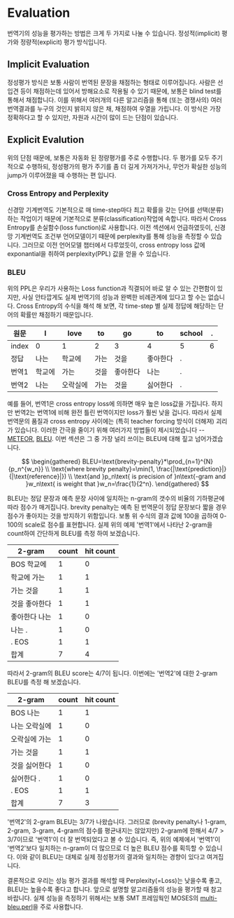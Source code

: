 # Evaluation

번역기의 성능을 평가하는 방법은 크게 두 가지로 나눌 수 있습니다. 정성적(implicit) 평가와 정량적(explicit) 평가 방식입니다.

## Implicit Evaluation

정성평가 방식은 보통 사람이 번역된 문장을 채점하는 형태로 이루어집니다. 사람은 선입견 등이 채점하는데 있어서 방해요소로 작용될 수 있기 때문에, 보통은 blind test를 통해서 채점합니다. 이를 위해서 여러개의 다른 알고리즘을 통해 (또는 경쟁사의) 여러 번역결과를 누구의 것인지 밝히지 않은 채, 채점하여 우열을 가립니다. 이 방식은 가장 정확하다고 할 수 있지만, 자원과 시간이 많이 드는 단점이 있습니다.

## Explicit Evalution

위의 단점 때문에, 보통은 자동화 된 정량평가를 주로 수행합니다. 두 평가를 모두 주기적으로 수행하되, 정성평가의 평가 주기를 좀 더 길게 가져가거나, 무언가 확실한 성능의 jump가 이루어졌을 때 수행하는 편 입니다.

### Cross Entropy and Perplexity

신경망 기계번역도 기본적으로 매 time-step마다 최고 확률을 갖는 단어를 선택(분류) 하는 작업이기 때문에 기본적으로 분류(classification)작업에 속합니다. 따라서 Cross Entropy를 손실함수(loss function)로 사용합니다. 이전 섹션에서 언급하였듯이, 신경망 기계번역도 조건부 언어모델이기 때문에 perplexity를 통해 성능을 측정할 수 있습니다. 그러므로 이전 언어모델 챕터에서 다루었듯이, cross entropy loss 값에 exponantial을 취하여 perplexity(PPL) 값을 얻을 수 있습니다.

### BLEU

위의 PPL은 우리가 사용하는 Loss function과 직결되어 바로 알 수 있는 간편함이 있지만, 사실 안타깝게도 실제 번역기의 성능과 완벽한 비례관계에 있다고 할 수는 없습니다. Cross Entropy의 수식을 해석 해 보면, 각 time-step 별 실제 정답에 해당하는 단어의 확률만 채점하기 때문입니다.

|원문|I|love|to|go|to|school|.|
|-|-|-|-|-|-|-|-|
|index|0|1|2|3|4|5|6|
|정답|나는|학교에|가는|것을|좋아한다|.| |
|번역1|학교에|가는|것을|좋아한다|나는|.| |
|번역2|나는|오락실에|가는|것을|싫어한다|.| |

예를 들어, 번역1은 cross entropy loss에 의하면 매우 높은 loss값을 가집니다. 하지만 번역2는 번역1에 비해 완전 틀린 번역이지만 loss가 훨씬 낮을 겁니다. 따라서 실제 번역문의 품질과 cross entropy 사이에는 (특히 teacher forcing 방식이 더해져) 괴리가 있습니다. 이러한 간극을 줄이기 위해 여러가지 방법들이 제시되었습니다 -- [METEOR](https://en.wikipedia.org/wiki/METEOR), [BLEU](https://en.wikipedia.org/wiki/BLEU). 이번 섹션은 그 중 가장 널리 쓰이는 BLEU에 대해 짚고 넘어가겠습니다.

$$
\begin{gathered}
BLEU=\text{brevity-penalty}*\prod_{n=1}^{N}{p_n^{w_n}} \\
\text{where brevity penalty}=\min(1, \frac{|\text{prediction}|}{|\text{reference}|}) \\
\text{and }p_n\text{ is precision of }n\text{-gram and }w_n\text{ is weight that }w_n=\frac{1}{2^n}.
\end{gathered}
$$

BLEU는 정답 문장과 예측 문장 사이에 일치하는 n-gram의 갯수의 비율의 기하평균에 따라 점수가 매겨집니다. brevity penalty는 예측 된 번역문이 정답 문장보다 짧을 경우 점수가 좋아지는 것을 방지하기 위함입니다. 보통 위 수식의 결과 값에 100을 곱하여 0-100의 scale로 점수를 표현합니다. 실제 위의 예제 '번역1'에서 나타난 2-gram을 count하여 간단하게 BLEU를 측정 하여 보겠습니다.

|2-gram|count|hit count|
|-|-|-|
|BOS 학교에|1|0|
|학교에 가는|1|1|
|가는 것을|1|1|
|것을 좋아한다|1|1|
|좋아한다 나는|1|0|
|나는 .|1|0|
|. EOS|1|1|
|합계|7|4|

따라서 2-gram의 BLEU score는 ${4}/{7}$이 됩니다. 이번에는 '번역2'에 대한 2-gram BLEU를 측정 해 보겠습니다.

|2-gram|count|hit count|
|-|-|-|
|BOS 나는|1|1|
|나는 오락실에|1|0|
|오락실에 가는|1|0|
|가는 것을|1|1|
|것을 싫어한다|1|0|
|싫어한다 .|1|0|
|. EOS|1|1|
|합계|7|3|

'번역2'의 2-gram BLEU는 ${3}/{7}$가 나왔습니다. 그러므로 (brevity penalty나 1-gram, 2-gram, 3-gram, 4-gram의 점수를 평균내지는 않았지만) 2-gram에 한해서 ${4}/{7}>{3}/{7}$이므로 '번역1'이 더 잘 번역되었다고 볼 수 있습니다. 즉, 위의 예제에서 '번역1'이 '번역2'보다 일치하는 n-gram이 더 많으므로 더 높은 BLEU 점수를 획득할 수 있습니다. 이와 같이 BLEU는 대체로 실제 정성평가의 결과와 일치하는 경향이 있다고 여겨집니다.

결론적으로 우리는 성능 평가 결과를 해석할 때 Perplexity(=Loss)는 낮을수록 좋고, BLEU는 높을수록 좋다고 합니다. 앞으로 설명할 알고리즘들의 성능을 평가할 때 참고 바랍니다. 실제 성능을 측정하기 위해서는 보통 SMT 프레임웍인 MOSES의 [multi-bleu.perl](https://github.com/google/seq2seq/blob/master/bin/tools/multi-bleu.perl)을 주로 사용합니다.
